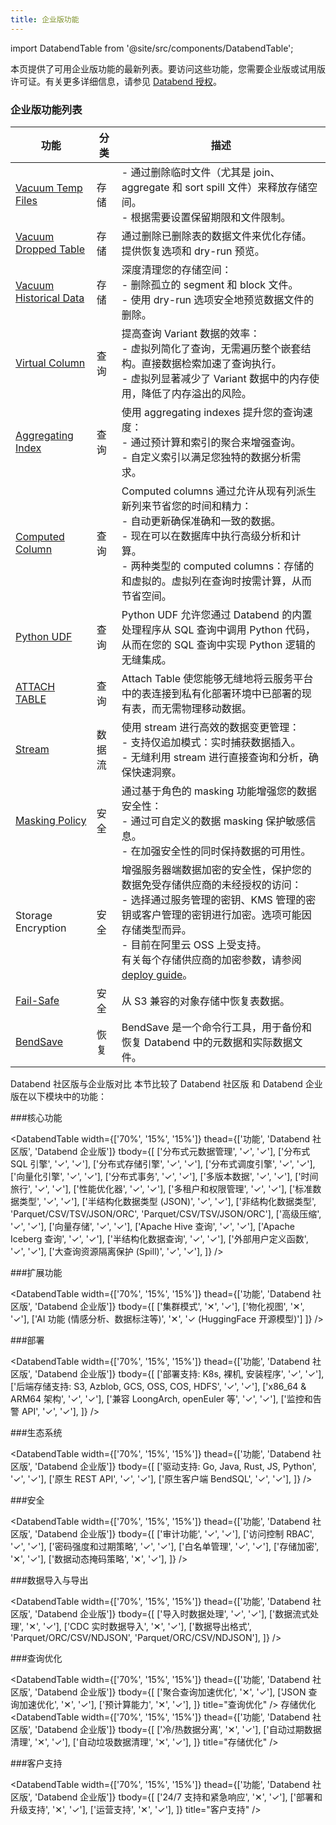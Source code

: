 ```yaml
---
title: 企业版功能
---
```


import DatabendTable from '@site/src/components/DatabendTable';

本页提供了可用企业版功能的最新列表。要访问这些功能，您需要企业版或试用版许可证。有关更多详细信息，请参见 [Databend 授权](20-license.md)。

### 企业版功能列表


| 功能                                                                               | 分类           | 描述                                                                                                                                                                                                                                                                                                                                                                                                                                                              |
| ---------------------------------------------------------------------------------- | -------------- | ------------------------------------------------------------------------------------------------------------------------------------------------------------------------------------------------------------------------------------------------------------------------------------------------------------------------------------------------------------------------------------------------------------------------------------------------------------------------ |
| [Vacuum Temp Files](/sql/sql-commands/administration-cmds/vacuum-temp-files)      | 存储           | - 通过删除临时文件（尤其是 join、aggregate 和 sort spill 文件）来释放存储空间。<br/>- 根据需要设置保留期限和文件限制。                                                                                                                                                                                                                                                                                                                             |
| [Vacuum Dropped Table](/sql/sql-commands/ddl/table/vacuum-drop-table)             | 存储           | 通过删除已删除表的数据文件来优化存储。提供恢复选项和 dry-run 预览。                                                                                                                                                                                                                                                                                                                                                                                             |
| [Vacuum Historical Data](/sql/sql-commands/ddl/table/vacuum-table)                | 存储           | 深度清理您的存储空间：<br/>- 删除孤立的 segment 和 block 文件。<br/>- 使用 dry-run 选项安全地预览数据文件的删除。                                                                                                                                                                                                                                                                                                                    |
| [Virtual Column](/sql/sql-commands/ddl/virtual-column)                            | 查询           | 提高查询 Variant 数据的效率：<br/>- 虚拟列简化了查询，无需遍历整个嵌套结构。直接数据检索加速了查询执行。<br/>- 虚拟列显著减少了 Variant 数据中的内存使用，降低了内存溢出的风险。                                                                                                                                                                                                                                                                                 |
| [Aggregating Index](/sql/sql-commands/ddl/aggregating-index)                      | 查询           | 使用 aggregating indexes 提升您的查询速度：<br/>- 通过预计算和索引的聚合来增强查询。<br/>- 自定义索引以满足您独特的数据分析需求。                                                                                                                                                                                                                                                                                                    |
| [Computed Column](/sql/sql-commands/ddl/table/ddl-create-table#computed-columns)  | 查询           | Computed columns 通过允许从现有列派生新列来节省您的时间和精力：<br/>- 自动更新确保准确和一致的数据。<br/>- 现在可以在数据库中执行高级分析和计算。<br/>- 两种类型的 computed columns：存储的和虚拟的。虚拟列在查询时按需计算，从而节省空间。                                                                                                                                            |
| [Python UDF](/guides/query/udf#python-requires-databend-enterprise)               | 查询           | Python UDF 允许您通过 Databend 的内置处理程序从 SQL 查询中调用 Python 代码，从而在您的 SQL 查询中实现 Python 逻辑的无缝集成。                                                                                                                                                                                                                                                                                                   |
| [ATTACH TABLE](/sql/sql-commands/ddl/table/attach-table)                          | 查询           | Attach Table 使您能够无缝地将云服务平台中的表连接到私有化部署环境中已部署的现有表，而无需物理移动数据。                                                                                                                                                                                                                                                                     |
| [Stream](/sql/sql-commands/ddl/stream)                                            | 数据流         | 使用 stream 进行高效的数据变更管理：<br/>- 支持仅追加模式：实时捕获数据插入。<br/>- 无缝利用 stream 进行直接查询和分析，确保快速洞察。                                                                                                                                                                                                                                             |
| [Masking Policy](/sql/sql-commands/ddl/mask-policy/)                              | 安全           | 通过基于角色的 masking 功能增强您的数据安全性：<br/>- 通过可自定义的数据 masking 保护敏感信息。<br/>- 在加强安全性的同时保持数据的可用性。                                                                                                                                                                                                                                                                           |
| Storage Encryption                                                                | 安全           | 增强服务器端数据加密的安全性，保护您的数据免受存储供应商的未经授权的访问：<br/>- 选择通过服务管理的密钥、KMS 管理的密钥或客户管理的密钥进行加密。选项可能因存储类型而异。<br/>- 目前在阿里云 OSS 上受支持。<br/>有关每个存储供应商的加密参数，请参阅 [deploy guide](../../10-deploy/01-deploy/01-non-production/01-deploying-databend.md)。 |
| [Fail-Safe](/guides/security/fail-safe)                                           | 安全           | 从 S3 兼容的对象存储中恢复表数据。                                                                                                                                                                                                                                                                                                                                                                                                                    |
| [BendSave](/guides/data-management/data-recovery#bendsave) |  恢复 | BendSave 是一个命令行工具，用于备份和恢复 Databend 中的元数据和实际数据文件。 |

Databend 社区版与企业版对比
本节比较了 Databend 社区版 和 Databend 企业版在以下模块中的功能：

###核心功能

<DatabendTable
width={['70%', '15%', '15%']}
thead={['功能', 'Databend 社区版', 'Databend 企业版']}
tbody={[
['分布式元数据管理', '✓', '✓'],
['分布式 SQL 引擎', '✓', '✓'],
['分布式存储引擎', '✓', '✓'],
['分布式调度引擎', '✓', '✓'],
['向量化引擎', '✓', '✓'],
['分布式事务', '✓', '✓'],
['多版本数据', '✓', '✓'],
['时间旅行', '✓', '✓'],
['性能优化器', '✓', '✓'],
['多租户和权限管理', '✓', '✓'],
['标准数据类型', '✓', '✓'],
['半结构化数据类型 (JSON)', '✓', '✓'],
['非结构化数据类型', 'Parquet/CSV/TSV/JSON/ORC', 'Parquet/CSV/TSV/JSON/ORC'],
['高级压缩', '✓', '✓'],
['向量存储', '✓', '✓'],
['Apache Hive 查询', '✓', '✓'],
['Apache Iceberg 查询', '✓', '✓'],
['半结构化数据查询', '✓', '✓'],
['外部用户定义函数', '✓', '✓'],
['大查询资源隔离保护 (Spill)', '✓', '✓'],
]}
/>

###扩展功能

<DatabendTable
width={['70%', '15%', '15%']}
thead={['功能', 'Databend 社区版', 'Databend 企业版']}
tbody={[
['集群模式', '✕', '✓'],
['物化视图', '✕', '✓'],
['AI 功能 (情感分析、数据标注等)', '✕', '✓ (HuggingFace 开源模型)']
]}
/>

###部署

<DatabendTable
width={['70%', '15%', '15%']}
thead={['功能', 'Databend 社区版', 'Databend 企业版']}
tbody={[
['部署支持: K8s, 裸机, 安装程序', '✓', '✓'],
['后端存储支持: S3, Azblob, GCS, OSS, COS, HDFS', '✓', '✓'],
['x86_64 & ARM64 架构', '✓', '✓'],
['兼容 LoongArch, openEuler 等', '✓', '✓'],
['监控和告警 API', '✓', '✓'],
]}
/>

###生态系统

<DatabendTable
width={['70%', '15%', '15%']}
thead={['功能', 'Databend 社区版', 'Databend 企业版']}
tbody={[
['驱动支持: Go, Java, Rust, JS, Python', '✓', '✓'],
['原生 REST API', '✓', '✓'],
['原生客户端 BendSQL', '✓', '✓'],
]}
/>

###安全

<DatabendTable
width={['70%', '15%', '15%']}
thead={['功能', 'Databend 社区版', 'Databend 企业版']}
tbody={[
['审计功能', '✓', '✓'],
['访问控制 RBAC', '✓', '✓'],
['密码强度和过期策略', '✓', '✓'],
['白名单管理', '✓', '✓'],
['存储加密', '✕', '✓'],
['数据动态掩码策略', '✕', '✓'],
]}
/>

###数据导入与导出

<DatabendTable
width={['70%', '15%', '15%']}
thead={['功能', 'Databend 社区版', 'Databend 企业版']}
tbody={[
['导入时数据处理', '✓', '✓'],
['数据流式处理', '✕', '✓'],
['CDC 实时数据导入', '✕', '✓'],
['数据导出格式', 'Parquet/ORC/CSV/NDJSON', 'Parquet/ORC/CSV/NDJSON'],
]}
/>

###查询优化

<DatabendTable
width={['70%', '15%', '15%']}
thead={['功能', 'Databend 社区版', 'Databend 企业版']}
tbody={[
['聚合查询加速优化', '✕', '✓'],
['JSON 查询加速优化', '✕', '✓'],
['预计算能力', '✕', '✓'],
]}
title="查询优化"
/>
存储优化
<DatabendTable
width={['70%', '15%', '15%']}
thead={['功能', 'Databend 社区版', 'Databend 企业版']}
tbody={[
['冷/热数据分离', '✕', '✓'],
['自动过期数据清理', '✕', '✓'],
['自动垃圾数据清理', '✕', '✓'],
]}
title="存储优化"
/>

###客户支持

<DatabendTable
width={['70%', '15%', '15%']}
thead={['功能', 'Databend 社区版', 'Databend 企业版']}
tbody={[
['24/7 支持和紧急响应', '✕', '✓'],
['部署和升级支持', '✕', '✓'],
['运营支持', '✕', '✓'],
]}
title="客户支持"
/>

